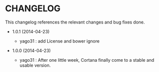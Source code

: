 CHANGELOG
=========

This changelog references the relevant changes and bug fixes done.

* 1.0.1 (2014-04-23)
  * yago31 : add License and bower ignore

* 1.0.0 (2014-04-23)
  * yago31 : After one little week, Cortana finally come to a stable and usable version.
